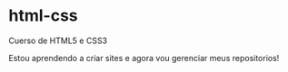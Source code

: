 # html-css
Cuerso de HTML5 e CSS3

Estou aprendendo a criar sites e agora vou gerenciar meus repositorios!